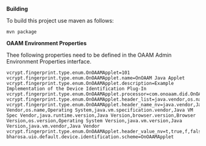 **Building**

To build this project use maven as follows:

    mvn package

**OAAM Environment Properties**

Thee following properties need to be defined in the OAAM Admin Environment Properties interface.

    vcrypt.fingerprint.type.enum.OnOAAMApplet=101
    vcrypt.fingerprint.type.enum.OnOAAMApplet.name=OnOAAM Java Applet
    vcrypt.fingerprint.type.enum.OnOAAMApplet.description=Example Implementation of the Device Identification Plug-In
    vcrypt.fingerprint.type.enum.OnOAAMApplet.processor=com.onoaam.did.OnOAAMDeviceIdentificationPlugIn
    vcrypt.fingerprint.type.enum.OnOAAMApplet.header_list=java.vendor,os.name,java.vm.specification.vendor,java.runtime.version,browser.version,os.version,java.vm.version,java.vm.vendor
    vcrypt.fingerprint.type.enum.OnOAAMApplet.header_name_nv=java.vendor,Java Vendor,os.name,Operating System,java.vm.specification.vendor,Java VM Spec Vendor,java.runtime.version,Java Version,browser.version,Browser Version,os.version,Operating System Version,java.vm.version,Java Version,java.vm.vendor,Java Vendor
    vcrypt.fingerprint.type.enum.OnOAAMApplet.header_value_nv=t,true,f,false
    bharosa.uio.default.device.identification.scheme=OnOAAMApplet
